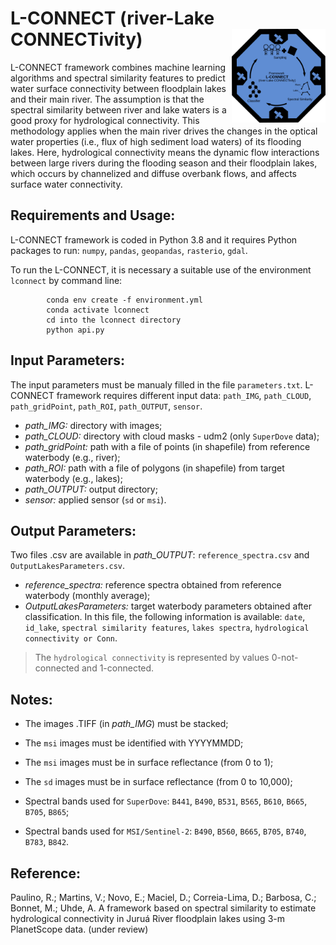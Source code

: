 # L-CONNECT (river-Lake CONNECTivity) <img src="img/lconnect.svg" width="150" align="right" />

L-CONNECT framework combines machine learning algorithms and spectral similarity features to predict water surface connectivity between floodplain lakes and their main river. The assumption is that the spectral similarity between river and lake waters is a good proxy for hydrological connectivity. This methodology applies when the main river drives the changes in the optical water properties (i.e., flux of high sediment load waters) of its flooding lakes. Here, hydrological connectivity means the dynamic flow interactions between large rivers during the flooding season and their floodplain lakes, which occurs by channelized and diffuse overbank flows, and affects surface water connectivity.

## Requirements and Usage:
L-CONNECT framework is coded in Python 3.8 and it requires Python packages to run: `numpy`, `pandas`, `geopandas`, `rasterio`, `gdal`.

To run the L-CONNECT, it is necessary a suitable use of the environment `lconnect` by command line:

            conda env create -f environment.yml
            conda activate lconnect
            cd into the lconnect directory
            python api.py

## Input Parameters:
The input parameters must be manualy filled in the file `parameters.txt`. L-CONNECT framework requires different input data: `path_IMG`, `path_CLOUD`, `path_gridPoint`, `path_ROI`, `path_OUTPUT`, `sensor`.     

* *path_IMG:* directory with images;
* *path_CLOUD:* directory with cloud masks - udm2 (only `SuperDove` data);
* *path_gridPoint:* path with a file of points (in shapefile) from reference waterbody (e.g., river);
* *path_ROI:* path with a file of polygons (in shapefile) from target waterbody (e.g., lakes); 
* *path_OUTPUT:* output directory;
* *sensor:* applied sensor (`sd` or `msi`). 
        
## Output Parameters:
Two files .csv are available in *path_OUTPUT*: `reference_spectra.csv` and `OutputLakesParameters.csv`.

* *reference_spectra:* reference spectra obtained from reference waterbody (monthly average);
* *OutputLakesParameters:* target waterbody parameters obtained after classification. In this file, the following information is available: `date`, `id_lake`, `spectral similarity features`, `lakes spectra`, `hydrological connectivity or Conn`.

> The `hydrological connectivity` is represented by values 0-not-connected and 1-connected.      

## Notes:
* The images .TIFF (in *path_IMG*) must be stacked;

* The `msi` images must be identified with YYYYMMDD; 

* The `msi` images must be in surface reflectance (from 0 to 1);

* The `sd` images must be in surface reflectance (from 0 to 10,000);

* Spectral bands used for `SuperDove`: `B441`, `B490`, `B531`, `B565`, `B610`, `B665`, `B705`, `B865`;

* Spectral bands used for `MSI/Sentinel-2`: `B490`, `B560`, `B665`, `B705`, `B740`, `B783`, `B842`.

## Reference:
Paulino, R.; Martins, V.; Novo, E.; Maciel, D.; Correia-Lima, D.; Barbosa, C.; Bonnet, M.; Uhde, A. A framework based on spectral similarity to estimate hydrological connectivity in Juruá River floodplain lakes using 3-m PlanetScope data. (under review)              


